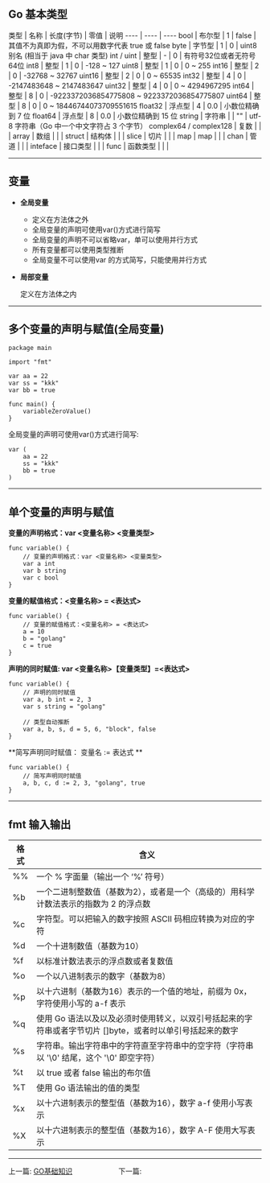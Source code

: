 ## Go 基本类型

类型 | 名称 | 长度(字节) | 零值 | 说明
---- | ---- | ----
bool | 布尔型 | 1 | false | 其值不为真即为假，不可以用数字代表 true 或 false
byte | 字节型 | 1 | 0 | uint8 别名 (相当于 java 中 char 类型)
int / uint | 整型 |  - | 0 | 有符号32位或者无符号64位
int8 | 整型 | 1 | 0 | -128 ~ 127
uint8 | 整型 | 1 | 0 | 0 ~ 255
int16 | 整型 | 2 | 0 | -32768 ~ 32767
uint16 | 整型 | 2 | 0 | 0 ~ 65535
int32 | 整型 | 4 | 0 | -2147483648 ~ 2147483647
uint32 | 整型 | 4 | 0 | 0 ~ 4294967295
int64 | 整型 | 8 | 0 | -9223372036854775808 ~ 9223372036854775807
uint64 | 整型 | 8 | 0 | 0 ~ 18446744073709551615
float32 | 浮点型 | 4 | 0.0 | 小数位精确到 7 位
float64 | 浮点型 | 8 | 0.0 | 小数位精确到 15 位
string | 字符串 |  | "" | utf-8 字符串（Go 中一个中文字符占 3 个字节）
complex64 / complex128 | 复数 | | |
array | 数组 | | |
struct | 结构体 | | |
slice | 切片 | | |
map | map | | |
chan | 管道 | | |
inteface | 接口类型 | | |
func | 函数类型 | | |

---

## 变量

- **全局变量**

  - 定义在方法体之外
  - 全局变量的声明可使用var()方式进行简写
  - 全局变量的声明不可以省略var，单可以使用并行方式
  - 所有变量都可以使用类型推断
  - 全局变量不可以使用var 的方式简写，只能使用并行方式


- **局部变量**

  定义在方法体之内

---

## 多个变量的声明与赋值(全局变量)

```
package main

import "fmt"

var aa = 22
var ss = "kkk"
var bb = true

func main() {
	variableZeroValue()
}
```

全局变量的声明可使用var()方式进行简写:

```
var (
	aa = 22
	ss = "kkk"
	bb = true
)
```

---

## 单个变量的声明与赋值

**变量的声明格式：var <变量名称> <变量类型>**

```
func variable() {
	// 变量的声明格式：var <变量名称> <变量类型>
	var a int
	var b string
	var c bool
}
```

**变量的赋值格式：<变量名称> = <表达式>**

```
func variable() {
	// 变量的赋值格式：<变量名称> = <表达式>
	a = 10
	b = "golang"
	c = true
}
```

**声明的同时赋值: var <变量名称>【变量类型】=<表达式>**

```
func variable() {
	// 声明的同时赋值
	var a, b int = 2, 3
	var s string = "golang"

	// 类型自动推断
	var a, b, s, d = 5, 6, "block", false
}
```

**简写声明同时赋值： 变量名 := 表达式
**

```
func variable() {
	// 简写声明同时赋值
	a, b, c, d := 2, 3, "golang", true
}
```

---

## fmt 输入输出

格式 | 含义
--- | ---
%% | 一个 % 字面量（输出一个 ‘%’ 符号）
%b | 一个二进制整数值（基数为2），或者是一个（高级的）用科学计数法表示的指数为 2 的浮点数
%c | 字符型。可以把输入的数字按照 ASCII 码相应转换为对应的字符
%d | 一个十进制数值（基数为10）
%f | 以标准计数法表示的浮点数或者复数值
%o | 一个以八进制表示的数字（基数为8）
%p | 以十六进制（基数为16）表示的一个值的地址，前缀为 0x，字符使用小写的 a-f 表示
%q | 使用 Go 语法以及以及必须时使用转义，以双引号括起来的字符串或者字节切片 []byte，或者时以单引号括起来的数字
%s | 字符串。输出字符串中的字符直至字符串中的空字符（字符串以 '\0' 结尾，这个 '\0' 即空字符）
%t | 以 true 或者 false 输出的布尔值
%T | 使用 Go 语法输出的值的类型
%x | 以十六进制表示的整型值（基数为16），数字 a-f 使用小写表示
%X | 以十六进制表示的整型值（基数为16），数字 A-F 使用大写表示

---

上一篇: [GO基础知识](05_GO基础知识.md)   &emsp;&emsp;&emsp;&emsp;&emsp;&emsp; 下一篇:
